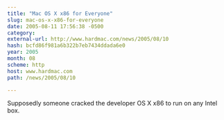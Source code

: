 ```yaml
---
title: "Mac OS X x86 for Everyone"
slug: mac-os-x-x86-for-everyone
date: 2005-08-11 17:56:38 -0500
category: 
external-url: http://www.hardmac.com/news/2005/08/10
hash: bcfd86f981a6b322b7eb7434ddada6e0
year: 2005
month: 08
scheme: http
host: www.hardmac.com
path: /news/2005/08/10

---
```


Supposedly someone cracked the developer OS X x86 to run on any Intel box.  
